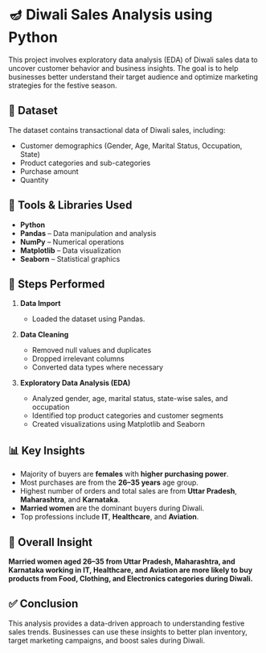 # 🪔 Diwali Sales Analysis using Python

This project involves exploratory data analysis (EDA) of Diwali sales data to uncover customer behavior and business insights. The goal is to help businesses better understand their target audience and optimize marketing strategies for the festive season.

## 📂 Dataset

The dataset contains transactional data of Diwali sales, including:

- Customer demographics (Gender, Age, Marital Status, Occupation, State)
- Product categories and sub-categories
- Purchase amount
- Quantity

## 🔧 Tools & Libraries Used

- **Python**
- **Pandas** – Data manipulation and analysis
- **NumPy** – Numerical operations
- **Matplotlib** – Data visualization
- **Seaborn** – Statistical graphics

## 📌 Steps Performed

1. **Data Import**
   - Loaded the dataset using Pandas.

2. **Data Cleaning**
   - Removed null values and duplicates
   - Dropped irrelevant columns
   - Converted data types where necessary

3. **Exploratory Data Analysis (EDA)**
   - Analyzed gender, age, marital status, state-wise sales, and occupation
   - Identified top product categories and customer segments
   - Created visualizations using Matplotlib and Seaborn

## 📊 Key Insights

- Majority of buyers are **females** with **higher purchasing power**.
- Most purchases are from the **26–35 years** age group.
- Highest number of orders and total sales are from **Uttar Pradesh**, **Maharashtra**, and **Karnataka**.
- **Married women** are the dominant buyers during Diwali.
- Top professions include **IT**, **Healthcare**, and **Aviation**.

## 🎯 Overall Insight

**Married women aged 26–35 from Uttar Pradesh, Maharashtra, and Karnataka working in IT, Healthcare, and Aviation are more likely to buy products from Food, Clothing, and Electronics categories during Diwali.**

## ✅ Conclusion

This analysis provides a data-driven approach to understanding festive sales trends. Businesses can use these insights to better plan inventory, target marketing campaigns, and boost sales during Diwali.



